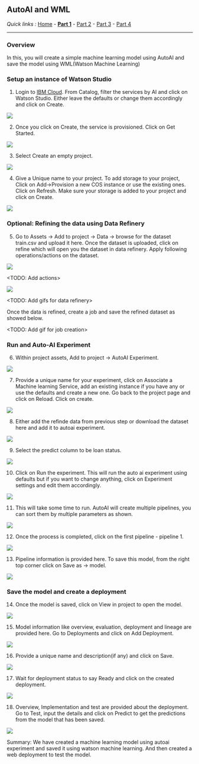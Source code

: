 ## AutoAI and WML

*Quick links :*
[Home](/README.md) - [**Part 1**](https://github.com/krishnac7/Smart-FAQ-Assistant/tree/master/Part1-Wml) - [Part 2](https://github.com/krishnac7/Smart-FAQ-Assistant/tree/master/Part2-Discovery) - [Part 3](https://github.com/krishnac7/Smart-FAQ-Assistant/tree/master/Part4-Functions) - [Part 4](https://github.com/krishnac7/Smart-FAQ-Assistant/tree/master/Part5-Assistant)
***

### Overview

In this, you will create a simple machine learning model using AutoAI and save the model using WML(Watson Machine Learning)

### Setup an instance of Watson Studio

1. Login to [IBM Cloud](https://cloud.ibm.com/login). From Catalog, filter the services by AI and click on Watson Studio. Either leave the defaults or change them accordingly and click on Create.

![](../Media/img/img-01.png)

2. Once you click on Create, the service is provisioned. Click on Get Started.

![](../Media/img/img-02.png)

3. Select Create an empty project.

![](../Media/img/img-03.png)

4. Give a Unique name to your project. To add storage to your project, Click on Add->Provision a new COS instance or use the existing ones. Click on Refresh. Make sure your storage is added to your project and click on Create.

![](../Media/img/img-04.png)

### Optional: Refining the data using Data Refinery

5. Go to Assets -> Add to project -> Data -> browse for the dataset train.csv and upload it here. Once the dataset is uploaded, click on refine which will open you the dataset in data refinery. Apply following operations/actions on the dataset.

![](../Media/img/img-05.png)

<TODO: Add actions>

![](../Media/img/img-06.png)

<TODO: Add gifs for data refinery>

Once the data is refined, create a job and save the refined dataset as showed below.

<TODO: Add gif for job creation>

### Run and Auto-AI Experiment

6. Within project assets, Add to project -> AutoAI Experiment.

![](../Media/img/img-07.png)

7. Provide a unique name for your experiment, click on Associate a Machine learning Service, add an existing instance if you have any or use the defaults and create a new one. Go back to the project page and click on Reload. Click on create.

![](../Media/img/img-08.png)

8. Either add the refinde data from previous step or download the dataset here and add it to autoai experiment.

![](../Media/img/img-09.png)

9. Select the predict column to be loan status.

![](../Media/img/img-10.png)

10. Click on Run the experiment. This will run the auto ai experiment using defaults but if you want to change anything, click on Experiment settings and edit them accordingly.

![](../Media/img/img-11.png)

11. This will take some time to run. AutoAI will create multiple pipelines, you can sort them by multiple parameters as shown.

![](../Media/img/img-12.png)

12. Once the process is completed, click on the first pipeline - pipeline 1.

![](../Media/img/img-13.png)

13. Pipeline information is provided here. To save this model, from the right top corner click on Save as -> model.

![](../Media/img/img-14.png)

### Save the model and create a deployment

14. Once the model is saved, click on View in project to open the model.

![](../Media/img/img-15.png)

15. Model information like overview, evaluation, deployment and lineage are provided here. Go to Deployments and click on Add Deployment.

![](../Media/img/img-16.png)

16. Provide a unique name and description(if any) and click on Save.

![](../Media/img/img-17.png)

17. Wait for deployment status to say Ready and click on the created deployment.

![](../Media/img/img-18.png)

18. Overview, Implementation and test are provided about the deployment. Go to Test, input the details and click on Predict to get the predictions from the model that has been saved.

![](../Media/img/img-19.png)

Summary: We have created a machine learning model using autoai experiment and saved it using watson machine learning. And then created a web deployment to test the model.
